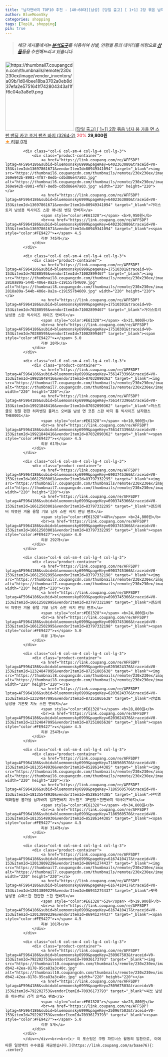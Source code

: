 ```yaml
---
title: "남자면바지 TOP10 추천 - [40~60대][남성] [당일 출고] [ 1+1] 2장 묶음 남자 봄 가을 면 스판 밴딩 카고 조거 팬츠 바지 (3264-2)"
author: BlueMoonSky
categories: shopping
tags: [Top10, shopping]
pin: true
---
```


> ##### 해당 게시물에서는 [**분석도구**](https://itemscout.io/)를 이용하여 **성별**, **연령별** 등의 데이터를 바탕으로 [**상품**](https://link.coupang.com/a/baae76)들을 추천해드리고 있습니다.
<div class="container"><div class="row">
            <div class="col-6 col-sm-4 col-lg-4 col-lg-3">
                <div class="product-container">
                    <a href="https://link.coupang.com/re/AFFSDP?lptag=AF5964186&subid=bluemoonsky6999&pageKey=6851390708&traceid=V0-153&itemId=14548572922&vendorItemId=87267770068" target="_blank"><img src="https://thumbnail7.coupangcdn.com/thumbnails/remote/230x230ex/image/vendor_inventory/a09b/1d04bee18ba3702a0eb8d37efa2e5751641f742804343a11ff6c04a3a8e9.png" alt="https://thumbnail7.coupangcdn.com/thumbnails/remote/230x230ex/image/vendor_inventory/a09b/1d04bee18ba3702a0eb8d37efa2e5751641f742804343a11ff6c04a3a8e9.png" width="220" height="220"></a>
                    <a href="https://link.coupang.com/re/AFFSDP?lptag=AF5964186&subid=bluemoonsky6999&pageKey=6851390708&traceid=V0-153&itemId=14548572922&vendorItemId=87267770068" target="_blank">[당일 출고] [ 1+1] 2장 묶음 남자 봄 가을 면 스판 밴딩 카고 조거 팬츠 바지 (3264-2)</a>
                    <span style="color:#E61328">20%</span> <b>29,800원</b>
                    <br><a href="https://link.coupang.com/re/AFFSDP?lptag=AF5964186&subid=bluemoonsky6999&pageKey=6851390708&traceid=V0-153&itemId=14548572922&vendorItemId=87267770068" target="_blank"><span style="color:#FE9427">★</span> 
                    리뷰 0개</a>
                </div>
            </div>
            
            <div class="col-6 col-sm-4 col-lg-4 col-lg-3">
                <div class="product-container">
                    <a href="https://link.coupang.com/re/AFFSDP?lptag=AF5964186&subid=bluemoonsky6999&pageKey=6402363080&traceid=V0-153&itemId=13697861671&vendorItemId=80949341094" target="_blank"><img src="https://thumbnail6.coupangcdn.com/thumbnails/remote/230x230ex/image/retail/images/5903294479554980-369e942b-8901-4f87-8edb-cdbd86e47a03.jpg" alt="https://thumbnail6.coupangcdn.com/thumbnails/remote/230x230ex/image/retail/images/5903294479554980-369e942b-8901-4f87-8edb-cdbd86e47a03.jpg" width="220" height="220"></a>
                    <a href="https://link.coupang.com/re/AFFSDP?lptag=AF5964186&subid=bluemoonsky6999&pageKey=6402363080&traceid=V0-153&itemId=13697861671&vendorItemId=80949341094" target="_blank">가이스토리 남성용 빅사이즈 스판 애니팅 밴딩 면바지</a>
                    <span style="color:#E61328"></span> <b>9,950원</b>
                    <br><a href="https://link.coupang.com/re/AFFSDP?lptag=AF5964186&subid=bluemoonsky6999&pageKey=6402363080&traceid=V0-153&itemId=13697861671&vendorItemId=80949341094" target="_blank"><span style="color:#FE9427">★</span> 4.5
                    리뷰 745개</a>
                </div>
            </div>
            
            <div class="col-6 col-sm-4 col-lg-4 col-lg-3">
                <div class="product-container">
                    <a href="https://link.coupang.com/re/AFFSDP?lptag=AF5964186&subid=bluemoonsky6999&pageKey=17510301&traceid=V0-153&itemId=70280595&vendorItemId=71002899467" target="_blank"><img src="https://thumbnail8.coupangcdn.com/thumbnails/remote/230x230ex/image/retail/images/314059011533552-2818a89a-544b-406e-8a2a-c191557b4609.jpg" alt="https://thumbnail8.coupangcdn.com/thumbnails/remote/230x230ex/image/retail/images/314059011533552-2818a89a-544b-406e-8a2a-c191557b4609.jpg" width="220" height="220"></a>
                    <a href="https://link.coupang.com/re/AFFSDP?lptag=AF5964186&subid=bluemoonsky6999&pageKey=17510301&traceid=V0-153&itemId=70280595&vendorItemId=71002899467" target="_blank">가이스토리 남성용 스판 빅사이즈 와이즈 면바지</a>
                    <span style="color:#E61328"></span> <b>21,900원</b>
                    <br><a href="https://link.coupang.com/re/AFFSDP?lptag=AF5964186&subid=bluemoonsky6999&pageKey=17510301&traceid=V0-153&itemId=70280595&vendorItemId=71002899467" target="_blank"><span style="color:#FE9427">★</span> 5.0
                    리뷰 20개</a>
                </div>
            </div>
            
            <div class="col-6 col-sm-4 col-lg-4 col-lg-3">
                <div class="product-container">
                    <a href="https://link.coupang.com/re/AFFSDP?lptag=AF5964186&subid=bluemoonsky6999&pageKey=7561473396&traceid=V0-153&itemId=19921848416&vendorItemId=87032090362" target="_blank"><img src="https://thumbnail7.coupangcdn.com/thumbnails/remote/230x230ex/image/vendor_inventory/2608/e24e998c53c31647e0e3637d00df9004fbb05d0bf83bbadb4f9adbcaa540.jpg" alt="https://thumbnail7.coupangcdn.com/thumbnails/remote/230x230ex/image/vendor_inventory/2608/e24e998c53c31647e0e3637d00df9004fbb05d0bf83bbadb4f9adbcaa540.jpg" width="220" height="220"></a>
                    <a href="https://link.coupang.com/re/AFFSDP?lptag=AF5964186&subid=bluemoonsky6999&pageKey=7561473396&traceid=V0-153&itemId=19921848416&vendorItemId=87032090362" target="_blank">퍼스트클로 정말 편한 허리밴딩 플러스 오버올 남성 면 코튼 스판 바지 통 빅사이즈 남자팬츠 THE0001</a>
                    <span style="color:#E61328"></span> <b>10,900원</b>
                    <br><a href="https://link.coupang.com/re/AFFSDP?lptag=AF5964186&subid=bluemoonsky6999&pageKey=7561473396&traceid=V0-153&itemId=19921848416&vendorItemId=87032090362" target="_blank"><span style="color:#FE9427">★</span> 4.5
                    리뷰 61개</a>
                </div>
            </div>
            
            <div class="col-6 col-sm-4 col-lg-4 col-lg-3">
                <div class="product-container">
                    <a href="https://link.coupang.com/re/AFFSDP?lptag=AF5964186&subid=bluemoonsky6999&pageKey=6903745366&traceid=V0-153&itemId=16612503001&vendorItemId=83797332295" target="_blank"><img src="https://thumbnail7.coupangcdn.com/thumbnails/remote/230x230ex/image/vendor_inventory/bc5d/e67eb0d2a22fdae84aa35eb2d68185612093b3b45fe706909e1f41250bbf.jpg" alt="https://thumbnail7.coupangcdn.com/thumbnails/remote/230x230ex/image/vendor_inventory/bc5d/e67eb0d2a22fdae84aa35eb2d68185612093b3b45fe706909e1f41250bbf.jpg" width="220" height="220"></a>
                    <a href="https://link.coupang.com/re/AFFSDP?lptag=AF5964186&subid=bluemoonsky6999&pageKey=6903745366&traceid=V0-153&itemId=16612503001&vendorItemId=83797332295" target="_blank">맨즈에버 따뜻한 겨울 융털 기모 남자 스판 바지 밴딩 팬츠</a>
                    <span style="color:#E61328">48%</span> <b>24,800원</b>
                    <br><a href="https://link.coupang.com/re/AFFSDP?lptag=AF5964186&subid=bluemoonsky6999&pageKey=6903745366&traceid=V0-153&itemId=16612503001&vendorItemId=83797332295" target="_blank"><span style="color:#FE9427">★</span> 4.0
                    리뷰 292개</a>
                </div>
            </div>
            
            <div class="col-6 col-sm-4 col-lg-4 col-lg-3">
                <div class="product-container">
                    <a href="https://link.coupang.com/re/AFFSDP?lptag=AF5964186&subid=bluemoonsky6999&pageKey=6903745366&traceid=V0-153&itemId=16612502995&vendorItemId=83797332198" target="_blank"><img src="https://thumbnail7.coupangcdn.com/thumbnails/remote/230x230ex/image/vendor_inventory/35aa/59285f99c702366b557482ef2f60685ba90ddafe24319b3e1167e08307bd.jpg" alt="https://thumbnail7.coupangcdn.com/thumbnails/remote/230x230ex/image/vendor_inventory/35aa/59285f99c702366b557482ef2f60685ba90ddafe24319b3e1167e08307bd.jpg" width="220" height="220"></a>
                    <a href="https://link.coupang.com/re/AFFSDP?lptag=AF5964186&subid=bluemoonsky6999&pageKey=6903745366&traceid=V0-153&itemId=16612502995&vendorItemId=83797332198" target="_blank">맨즈에버 따뜻한 겨울 융털 기모 남자 스판 바지 밴딩 팬츠</a>
                    <span style="color:#E61328"></span> <b>24,800원</b>
                    <br><a href="https://link.coupang.com/re/AFFSDP?lptag=AF5964186&subid=bluemoonsky6999&pageKey=6903745366&traceid=V0-153&itemId=16612502995&vendorItemId=83797332198" target="_blank"><span style="color:#FE9427">★</span> 5.0
                    리뷰 1개</a>
                </div>
            </div>
            
            <div class="col-6 col-sm-4 col-lg-4 col-lg-3">
                <div class="product-container">
                    <a href="https://link.coupang.com/re/AFFSDP?lptag=AF5964186&subid=bluemoonsky6999&pageKey=6203624376&traceid=V0-153&itemId=12324847095&vendorItemId=87251865638" target="_blank"><img src="https://thumbnail8.coupangcdn.com/thumbnails/remote/230x230ex/image/vendor_inventory/f8b1/33839dedc01945291e5819b01cf70dc1e546b889294bff317f2abc037606.jpg" alt="https://thumbnail8.coupangcdn.com/thumbnails/remote/230x230ex/image/vendor_inventory/f8b1/33839dedc01945291e5819b01cf70dc1e546b889294bff317f2abc037606.jpg" width="220" height="220"></a>
                    <a href="https://link.coupang.com/re/AFFSDP?lptag=AF5964186&subid=bluemoonsky6999&pageKey=6203624376&traceid=V0-153&itemId=12324847095&vendorItemId=87251865638" target="_blank">언탭트 남성용 기본핏 치노 스판 면바지</a>
                    <span style="color:#E61328"></span> <b>28,800원</b>
                    <br><a href="https://link.coupang.com/re/AFFSDP?lptag=AF5964186&subid=bluemoonsky6999&pageKey=6203624376&traceid=V0-153&itemId=12324847095&vendorItemId=87251865638" target="_blank"><span style="color:#FE9427">★</span> 4.5
                    리뷰 254개</a>
                </div>
            </div>
            
            <div class="col-6 col-sm-4 col-lg-4 col-lg-3">
                <div class="product-container">
                    <a href="https://link.coupang.com/re/AFFSDP?lptag=AF5964186&subid=bluemoonsky6999&pageKey=7186560570&traceid=V0-153&itemId=18135548930&vendorItemId=85286144385" target="_blank"><img src="https://thumbnail6.coupangcdn.com/thumbnails/remote/230x230ex/image/vendor_inventory/5d88/93456a0b79bf5738d70d17836a716e462d7e2d0d9bb5b0f0dcd9e095054d.jpg" alt="https://thumbnail6.coupangcdn.com/thumbnails/remote/230x230ex/image/vendor_inventory/5d88/93456a0b79bf5738d70d17836a716e462d7e2d0d9bb5b0f0dcd9e095054d.jpg" width="220" height="220"></a>
                    <a href="https://link.coupang.com/re/AFFSDP?lptag=AF5964186&subid=bluemoonsky6999&pageKey=7186560570&traceid=V0-153&itemId=18135548930&vendorItemId=85286144385" target="_blank">쟌피엘 백화점용 봄가을 남자바지 일자면바지 치노팬츠 JP밴딩스판면바지 빅사이즈바지</a>
                    <span style="color:#E61328"></span> <b>34,800원</b>
                    <br><a href="https://link.coupang.com/re/AFFSDP?lptag=AF5964186&subid=bluemoonsky6999&pageKey=7186560570&traceid=V0-153&itemId=18135548930&vendorItemId=85286144385" target="_blank"><span style="color:#FE9427">★</span> 4.5
                    리뷰 314개</a>
                </div>
            </div>
            
            <div class="col-6 col-sm-4 col-lg-4 col-lg-3">
                <div class="product-container">
                    <a href="https://link.coupang.com/re/AFFSDP?lptag=AF5964186&subid=bluemoonsky6999&pageKey=6167410417&traceid=V0-153&itemId=12013809229&vendorItemId=86941274437" target="_blank"><img src="https://thumbnail7.coupangcdn.com/thumbnails/remote/230x230ex/image/vendor_inventory/c4d3/17e08301daad3518b396e2f822b16974ab1e502047f578233e8e45771909.jpg" alt="https://thumbnail7.coupangcdn.com/thumbnails/remote/230x230ex/image/vendor_inventory/c4d3/17e08301daad3518b396e2f822b16974ab1e502047f578233e8e45771909.jpg" width="220" height="220"></a>
                    <a href="https://link.coupang.com/re/AFFSDP?lptag=AF5964186&subid=bluemoonsky6999&pageKey=6167410417&traceid=V0-153&itemId=12013809229&vendorItemId=86941274437" target="_blank">핏콕 남성용 슈퍼스판 편안한 스판 면바지</a>
                    <span style="color:#E61328">52%</span> <b>19,900원</b>
                    <br><a href="https://link.coupang.com/re/AFFSDP?lptag=AF5964186&subid=bluemoonsky6999&pageKey=6167410417&traceid=V0-153&itemId=12013809229&vendorItemId=86941274437" target="_blank"><span style="color:#FE9427">★</span> 4.5
                    리뷰 101개</a>
                </div>
            </div>
            
            <div class="col-6 col-sm-4 col-lg-4 col-lg-3">
                <div class="product-container">
                    <a href="https://link.coupang.com/re/AFFSDP?lptag=AF5964186&subid=bluemoonsky6999&pageKey=250967503&traceid=V0-153&itemId=792202753&vendorItemId=70936173793" target="_blank"><img src="https://thumbnail10.coupangcdn.com/thumbnails/remote/230x230ex/image/retail/images/2019/07/24/11/6/08553283-db42-42ea-8178-95ca83a3c40c.jpg" alt="https://thumbnail10.coupangcdn.com/thumbnails/remote/230x230ex/image/retail/images/2019/07/24/11/6/08553283-db42-42ea-8178-95ca83a3c40c.jpg" width="220" height="220"></a>
                    <a href="https://link.coupang.com/re/AFFSDP?lptag=AF5964186&subid=bluemoonsky6999&pageKey=250967503&traceid=V0-153&itemId=792202753&vendorItemId=70936173793" target="_blank">씨쏘 남성용 히든밴딩 감격 슬랙스 팬츠</a>
                    <span style="color:#E61328"></span> <b>23,800원</b>
                    <br><a href="https://link.coupang.com/re/AFFSDP?lptag=AF5964186&subid=bluemoonsky6999&pageKey=250967503&traceid=V0-153&itemId=792202753&vendorItemId=70936173793" target="_blank"><span style="color:#FE9427">★</span> 5.0
                    리뷰 5개</a>
                </div>
            </div>
            </div></div><br><br>[👉 이 포스팅은 쿠팡 파트너스 활동의 일환으로, 이에 따른 일정액의 수수료를 제공받습니다.](https://link.coupang.com/a/baae76){: .center}